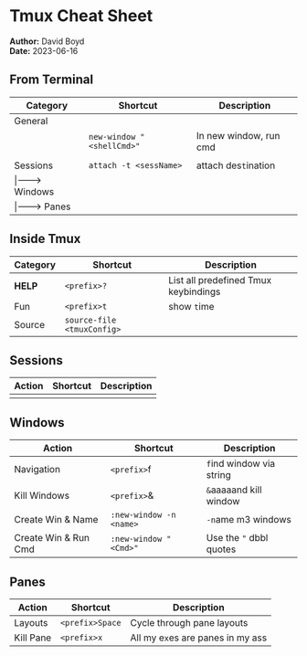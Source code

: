# Tmux Cheat Sheet

**Author:** David Boyd<br>
**Date:** 2023-06-16

## From Terminal

| Category       | Shortcut                  | Description            |
|----------------|---------------------------|------------------------|
| General        |                           |                        |
|                | `new-window "<shellCmd>"` | In new window, run cmd |
|                |                           |                        |
| Sessions       | `attach -t <sessName>`    | attach des`t`ination   |
| \|---> Windows |                           |                        |
| \|---> Panes   |                           |                        |

## Inside Tmux

| Category | Shortcut                   | Description                          |
|----------|----------------------------|--------------------------------------|
| **HELP** | `<prefix>?`                | List all predefined Tmux keybindings |
| Fun      | `<prefix>t`                | show `t`ime                          |
| Source   | `source-file <tmuxConfig>` |                                      |

## Sessions

| Action | Shortcut | Description |
|--------|----------|-------------|
|        |          |             |

## Windows

| Action               | Shortcut                | Description              |
|----------------------|-------------------------|--------------------------|
| Navigation           | `<prefix>`f             | `f`ind window via string |
| Kill Windows         | `<prefix>`&             | `&`aaaaand kill window   |
| Create Win & Name    | `:new-window -n <name>` | `-n`ame m3 windows       |
| Create Win & Run Cmd | `:new-window "<Cmd>"`   | Use the `"` dbbl quotes  |

## Panes

| Action    | Shortcut        | Description                       |
|-----------|-----------------|-----------------------------------|
| Layouts   | `<prefix>Space` | Cycle through pane layouts        |
| Kill Pane | `<prefix>x`     | All my e`x`es are panes in my ass |

<!-- Reference Links -->

